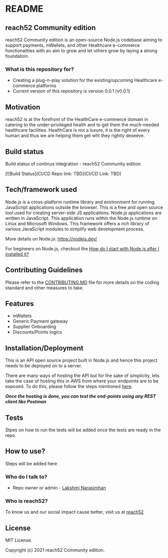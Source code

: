# README #

## reach52 Community edition
reach52 Community edition is an open-source Node.js codebase aiming to support payments, mWallets, and other Healthcare e-commerce functionalities with an aim to grow and let others grow by laying a strong foundation.

### What is this repository for? ###

* Creating a plug-n-play solution for the existing/upcoming Healthcare e-commerce platforms
* Current version of this repository is version 0.0.1 (v0.0.1)

## Motivation
reach52 is at the forefront of the HealthCare e-commerce domain in catering to the under-privileged health and to get them the much-needed healthcare facilities. HealthCare is not a luxure, it is the right of every human and thus we are helping them get wht they rightly deseeve.

## Build status
Build status of continus integration - reach52 Community edition 

[![Build Status](CI/CD Repo link: TBD](CI/CD Link: TBD)

## Tech/framework used
Node.js is a cross-platform runtime library and environment for running JavaScript applications outside the browser. This is a free and open source tool used for creating server-side JS applications.
Node.js applications are written in JavaScript. This application runs within the Node.js runtime on Linux and Microsoft Windows. This framework offers a rich library of various JavaScript modules to simplify web development process.

More details on Node.js: https://nodejs.dev/

For begineers on Node.js, checkout the [How do I start with Node.js after I installed it?](https://nodejs.org/en/docs/guides/getting-started-guide/)

## Contributing Guidelines

Please refer to the [CONTRIBUTING.MD](https://bitbucket.org/reach52/reach52-community-edition/src/master/CONTRIBUTING.md) file for more details on the coding standard and other measures to take.


## Features
* mWallets
* Generic Payment gateway
* Supplier Onboarding
* Discounts/Points logics

## Installation/Deployment
This is an API open source project built in Node.js and hence this project needs to be deployed on to a server.

There are many ways of hosting the API but for the sake of simplicity, lets take the case of hosting this in AWS from where your endpoints are to be exposed. To do this, please follow the steps mentioned [here](https://aws.amazon.com/getting-started/hands-on/build-serverless-web-app-lambda-apigateway-s3-dynamodb-cognito/module-4/).

***Once the hosting is done, you can test the end-points using any REST client like Postman***

## Tests
Stpes on how to run the tests will be added once the tests are ready in the repo.

## How to use?
Steps will be added here

### Who do I talk to? ###

* Repo owner or admin - [Lakshmi Narasimhan](lakshmi@reach52.com)

### Who is reach52? ###

To know us and our social impact cause better, visit us at [reach52](https://reach52.com/) 

## License

MIT License.

Copyright (c) 2021 reach52 Community edition.